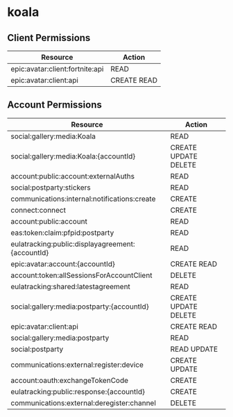 # koala


## Client Permissions
| Resource | Action |
| - | - |
| epic:avatar:client:fortnite:api | READ |
| epic:avatar:client:api | CREATE READ |

## Account Permissions
| Resource | Action |
| - | - |
| social:gallery:media:Koala | READ |
| social:gallery:media:Koala:{accountId} | CREATE UPDATE DELETE |
| account:public:account:externalAuths | READ |
| social:postparty:stickers | READ |
| communications:internal:notifications:create | CREATE |
| connect:connect | CREATE |
| account:public:account | READ |
| eas:token:claim:pfpid:postparty | READ |
| eulatracking:public:displayagreement:{accountId} | READ |
| epic:avatar:account:{accountId} | CREATE READ |
| account:token:allSessionsForAccountClient | DELETE |
| eulatracking:shared:latestagreement | READ |
| social:gallery:media:postparty:{accountId} | CREATE UPDATE DELETE |
| epic:avatar:client:api | CREATE READ |
| social:gallery:media:postparty | READ |
| social:postparty | READ UPDATE |
| communications:external:register:device | CREATE UPDATE |
| account:oauth:exchangeTokenCode | CREATE |
| eulatracking:public:response:{accountId} | CREATE |
| communications:external:deregister:channel | DELETE |

